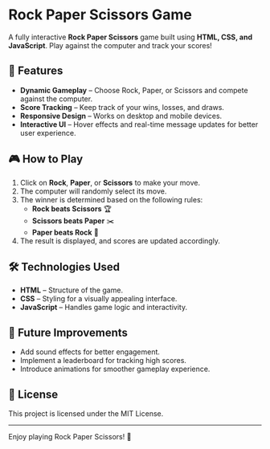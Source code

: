 # Rock Paper Scissors Game

A fully interactive **Rock Paper Scissors** game built using **HTML, CSS, and JavaScript**. Play against the computer and track your scores!

## 🚀 Features

- **Dynamic Gameplay** – Choose Rock, Paper, or Scissors and compete against the computer.
- **Score Tracking** – Keep track of your wins, losses, and draws.
- **Responsive Design** – Works on desktop and mobile devices.
- **Interactive UI** – Hover effects and real-time message updates for better user experience.

## 🎮 How to Play

1. Click on **Rock**, **Paper**, or **Scissors** to make your move.
2. The computer will randomly select its move.
3. The winner is determined based on the following rules:
   - **Rock beats Scissors** 🏆
   - **Scissors beats Paper** ✂️
   - **Paper beats Rock** 📜
4. The result is displayed, and scores are updated accordingly.

## 🛠️ Technologies Used

- **HTML** – Structure of the game.
- **CSS** – Styling for a visually appealing interface.
- **JavaScript** – Handles game logic and interactivity.

## 📌 Future Improvements

- Add sound effects for better engagement.
- Implement a leaderboard for tracking high scores.
- Introduce animations for smoother gameplay experience.

## 📜 License
This project is licensed under the MIT License.

---
Enjoy playing Rock Paper Scissors! 🎉

